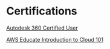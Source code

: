 # Certifications

[Autodesk 360 Certified User](https://www.credly.com/badges/967cae56-83b8-4e29-bce3-ba6e85994004/public_url)

[AWS Educate Introduction to Cloud 101](https://www.credly.com/badges/efb5d51d-c220-4d39-b86b-19ddba358e8b/public_url)

